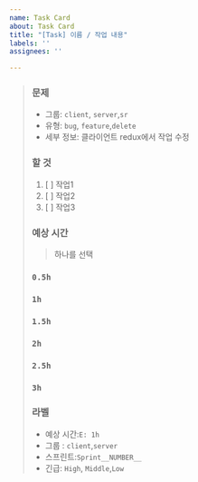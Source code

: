 ```yaml
---
name: Task Card
about: Task Card
title: "[Task] 이름 / 작업 내용"
labels: ''
assignees: ''

---
```


> 



> 



> ### 문제
> * 그룹:   `client`, `server`,`sr`
> * 유형: `bug`, `feature`,`delete`
> * 세부 정보: 클라이언트 redux에서 작업 수정
> 
> ### 할 것
> 1. [ ] 작업1
> 2. [ ] 작업2
> 3. [ ] 작업3
> 
> ### 예상 시간
> > 하나를 선택
> 
> ### `0.5h`
> ### `1h`
> ### `1.5h`
> ### `2h`
> ### `2.5h`
> ### `3h`
> ### 라벨
> * 예상 시간:`E: 1h`
> * 그룹 : `client`,`server`
> * 스프린트:`Sprint__NUMBER__`
> * 긴급: `High`, `Middle`,`Low`
